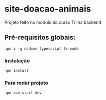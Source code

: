 # site-doacao-animais

Projeto feito no modulo do curso Trilha backend

## Pré-requisitos globais:
`npm i -g nodmon typescript ts-node`

### Instalação
`npm install`

### Para rodar projeto
`npm run start-dev`
